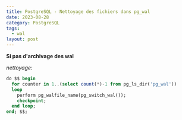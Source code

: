 ```yaml
---
title: PostgreSQL - Nettoyage des fichiers dans pg_wal
date: 2023-08-28
category: PostgreSQL
tags:
  - wal
layout: post
---
```


**Si pas d'archivage des wal**

*nettoyage:*
```sql
do $$ begin
  for counter in 1..(select count(*)-1 from pg_ls_dir('pg_wal'))
  loop
    perform pg_walfile_name(pg_switch_wal());
    checkpoint;
  end loop;
end; $$;
```
